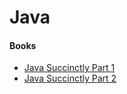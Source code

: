 # Java

#### Books

* [Java Succinctly Part 1](https://www.syncfusion.com/succinctly-free-ebooks/java-succinctly-part-1?utm\_source=devfreebooks)
* [Java Succinctly Part 2](https://www.syncfusion.com/succinctly-free-ebooks/java-succinctly-part-2)
